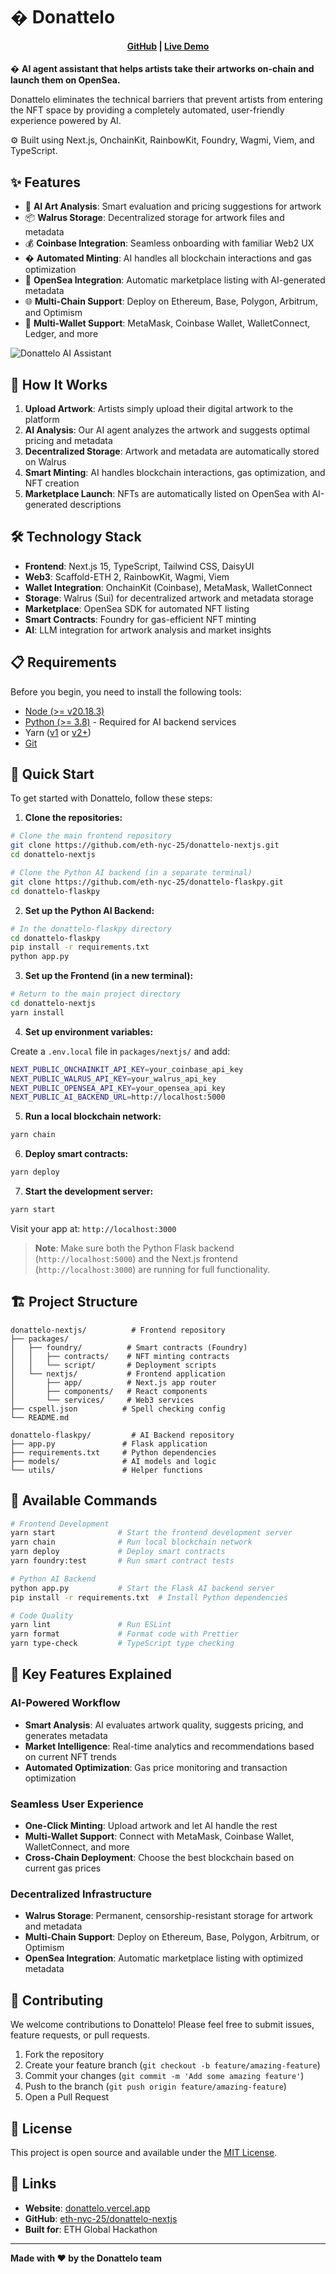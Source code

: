 # � Donattelo

<h4 align="center">
  <a href="https://github.com/eth-nyc-25/donattelo-nextjs">GitHub</a> |
  <a href="https://donattelo.vercel.app">Live Demo</a>
</h4>

� **AI agent assistant that helps artists take their artworks on-chain and launch them on OpenSea.** 

Donattelo eliminates the technical barriers that prevent artists from entering the NFT space by providing a completely automated, user-friendly experience powered by AI.

⚙️ Built using Next.js, OnchainKit, RainbowKit, Foundry, Wagmi, Viem, and TypeScript.

## ✨ Features

- 🎨 **AI Art Analysis**: Smart evaluation and pricing suggestions for artwork
- 📦 **Walrus Storage**: Decentralized storage for artwork files and metadata
- 💰 **Coinbase Integration**: Seamless onboarding with familiar Web2 UX
- � **Automated Minting**: AI handles all blockchain interactions and gas optimization
- 🛒 **OpenSea Integration**: Automatic marketplace listing with AI-generated metadata
- 🌐 **Multi-Chain Support**: Deploy on Ethereum, Base, Polygon, Arbitrum, and Optimism
- 🔐 **Multi-Wallet Support**: MetaMask, Coinbase Wallet, WalletConnect, Ledger, and more

![Donattelo AI Assistant](https://via.placeholder.com/800x400/1a1a1a/ffffff?text=Donattelo+AI+Assistant)

## 🚀 How It Works

1. **Upload Artwork**: Artists simply upload their digital artwork to the platform
2. **AI Analysis**: Our AI agent analyzes the artwork and suggests optimal pricing and metadata
3. **Decentralized Storage**: Artwork and metadata are automatically stored on Walrus
4. **Smart Minting**: AI handles blockchain interactions, gas optimization, and NFT creation
5. **Marketplace Launch**: NFTs are automatically listed on OpenSea with AI-generated descriptions

## 🛠 Technology Stack

- **Frontend**: Next.js 15, TypeScript, Tailwind CSS, DaisyUI
- **Web3**: Scaffold-ETH 2, RainbowKit, Wagmi, Viem
- **Wallet Integration**: OnchainKit (Coinbase), MetaMask, WalletConnect
- **Storage**: Walrus (Sui) for decentralized artwork and metadata storage
- **Marketplace**: OpenSea SDK for automated NFT listing
- **Smart Contracts**: Foundry for gas-efficient NFT minting
- **AI**: LLM integration for artwork analysis and market insights

## 📋 Requirements

Before you begin, you need to install the following tools:

- [Node (>= v20.18.3)](https://nodejs.org/en/download/)
- [Python (>= 3.8)](https://www.python.org/downloads/) - Required for AI backend services
- Yarn ([v1](https://classic.yarnpkg.com/en/docs/install/) or [v2+](https://yarnpkg.com/getting-started/install))
- [Git](https://git-scm.com/downloads)

## 🚀 Quick Start

To get started with Donattelo, follow these steps:

1. **Clone the repositories:**

```bash
# Clone the main frontend repository
git clone https://github.com/eth-nyc-25/donattelo-nextjs.git
cd donattelo-nextjs

# Clone the Python AI backend (in a separate terminal)
git clone https://github.com/eth-nyc-25/donattelo-flaskpy.git
cd donattelo-flaskpy
```

2. **Set up the Python AI Backend:**

```bash
# In the donattelo-flaskpy directory
cd donattelo-flaskpy
pip install -r requirements.txt
python app.py
```

3. **Set up the Frontend (in a new terminal):**

```bash
# Return to the main project directory
cd donattelo-nextjs
yarn install
```

4. **Set up environment variables:**

Create a `.env.local` file in `packages/nextjs/` and add:

```bash
NEXT_PUBLIC_ONCHAINKIT_API_KEY=your_coinbase_api_key
NEXT_PUBLIC_WALRUS_API_KEY=your_walrus_api_key
NEXT_PUBLIC_OPENSEA_API_KEY=your_opensea_api_key
NEXT_PUBLIC_AI_BACKEND_URL=http://localhost:5000
```

5. **Run a local blockchain network:**

```bash
yarn chain
```

6. **Deploy smart contracts:**

```bash
yarn deploy
```

7. **Start the development server:**

```bash
yarn start
```

Visit your app at: `http://localhost:3000`

> **Note**: Make sure both the Python Flask backend (`http://localhost:5000`) and the Next.js frontend (`http://localhost:3000`) are running for full functionality.

## 🏗 Project Structure

```
donattelo-nextjs/          # Frontend repository
├── packages/
│   ├── foundry/          # Smart contracts (Foundry)
│   │   ├── contracts/    # NFT minting contracts
│   │   └── script/       # Deployment scripts
│   └── nextjs/           # Frontend application
│       ├── app/          # Next.js app router
│       ├── components/   # React components
│       └── services/     # Web3 services
├── cspell.json          # Spell checking config
└── README.md

donattelo-flaskpy/         # AI Backend repository
├── app.py               # Flask application
├── requirements.txt     # Python dependencies
├── models/              # AI models and logic
└── utils/               # Helper functions
```

## 🧪 Available Commands

```bash
# Frontend Development
yarn start              # Start the frontend development server
yarn chain              # Run local blockchain network
yarn deploy             # Deploy smart contracts
yarn foundry:test       # Run smart contract tests

# Python AI Backend
python app.py           # Start the Flask AI backend server
pip install -r requirements.txt  # Install Python dependencies

# Code Quality
yarn lint               # Run ESLint
yarn format             # Format code with Prettier
yarn type-check         # TypeScript type checking
```

## 🌟 Key Features Explained

### AI-Powered Workflow
- **Smart Analysis**: AI evaluates artwork quality, suggests pricing, and generates metadata
- **Market Intelligence**: Real-time analytics and recommendations based on current NFT trends
- **Automated Optimization**: Gas price monitoring and transaction optimization

### Seamless User Experience
- **One-Click Minting**: Upload artwork and let AI handle the rest
- **Multi-Wallet Support**: Connect with MetaMask, Coinbase Wallet, WalletConnect, and more
- **Cross-Chain Deployment**: Choose the best blockchain based on current gas prices

### Decentralized Infrastructure
- **Walrus Storage**: Permanent, censorship-resistant storage for artwork and metadata
- **Multi-Chain Support**: Deploy on Ethereum, Base, Polygon, Arbitrum, or Optimism
- **OpenSea Integration**: Automatic marketplace listing with optimized metadata

## 🤝 Contributing

We welcome contributions to Donattelo! Please feel free to submit issues, feature requests, or pull requests.

1. Fork the repository
2. Create your feature branch (`git checkout -b feature/amazing-feature`)
3. Commit your changes (`git commit -m 'Add some amazing feature'`)
4. Push to the branch (`git push origin feature/amazing-feature`)
5. Open a Pull Request

## 📄 License

This project is open source and available under the [MIT License](LICENSE).

## 🔗 Links

- **Website**: [donattelo.vercel.app](https://donattelo.vercel.app)
- **GitHub**: [eth-nyc-25/donattelo-nextjs](https://github.com/eth-nyc-25/donattelo-nextjs)
- **Built for**: ETH Global Hackathon

---

**Made with ❤️ by the Donattelo team**